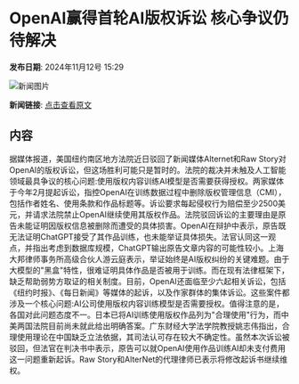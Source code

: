 # OpenAI赢得首轮AI版权诉讼 核心争议仍待解决

**发布日期**: 2024年11月12号 15:29

![新闻图片](https://pic.chinaz.com/picmap/202302150929449091_0.jpg)

**新闻链接**: [点击查看原文](https://www.aibase.com/zh/news/13175)

## 内容

据媒体报道，美国纽约南区地方法院近日驳回了新闻媒体Alternet和Raw Story对OpenAI的版权诉讼，但这场胜利可能只是暂时的。法院的裁决并未触及人工智能领域最具争议的核心问题:使用版权内容训练AI模型是否需要获得授权。两家媒体于今年2月提起诉讼，指控OpenAI在训练数据过程中删除版权管理信息（CMI），包括作者姓名、使用条款和作品标题等。诉讼要求每起侵权行为赔偿至少2500美元，并请求法院禁止OpenAI继续使用其版权作品。法院驳回诉讼的主要理由是原告未能证明因版权信息被删除而遭受的具体损害。OpenAI在辩护中表示，原告既无法证明ChatGPT接受了其作品训练，也未能举证具体损失。法官认同这一观点，并指出考虑到数据库规模，ChatGPT输出原告文章内容的可能性较小。上海大邦律师事务所高级合伙人游云庭表示，举证始终是AI版权纠纷的关键难题。由于大模型的"黑盒"特性，很难证明具体作品是否被用于训练。而在现有法律框架下，缺乏帮助弱势方取证的相关制度。目前，OpenAI还面临至少六起相关诉讼，包括《纽约时报》、《每日新闻》等媒体的起诉，以及作家群体的集体诉讼。这些案件都涉及一个核心问题:AI公司使用版权内容训练模型是否需要授权。值得注意的是，各国对此问题态度不一。日本已将AI训练使用版权作品列为"合理使用"行为，而中美两国法院目前尚未就此给出明确答案。广东财经大学法学院教授姚志伟指出，合理使用理论在中国缺乏立法依据，其司法认可存在较大不确定性。虽然本次诉讼被驳回，但法官在判决书中表示，原告可以就OpenAI使用作品训练AI却未支付费用这一问题重新起诉。Raw Story和AlterNet的代理律师已表示将修改起诉书继续维权。
